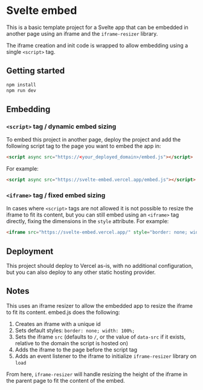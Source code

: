# Svelte embed

This is a basic template project for a Svelte app that can be embedded in another page using an iframe and the `iframe-resizer` library.

The iframe creation and init code is wrapped to allow embedding using a single `<script>` tag.

## Getting started

```bash
npm install
npm run dev
```

## Embedding

### `<script>` tag / dynamic embed sizing

To embed this project in another page, deploy the project and add the following script tag to the page you want to embed the app in:

```html
<script async src="https://<your_deployed_domain>/embed.js"></script>
```

For example:

```html
<script async src="https://svelte-embed.vercel.app/embed.js"></script>
```

### `<iframe>` tag / fixed embed sizing

In cases where `<script>` tags are not allowed it is not possible to resize the iframe to fit its content, but you can still embed using an `<iframe>` tag directly, fixing the dimensions in the `style` attribute. For example:

```html
<iframe src="https://svelte-embed.vercel.app/" style="border: none; width: 500px; height: 400px"></iframe>
```

## Deployment

This project should deploy to Vercel as-is, with no additional configuration, but you can also deploy to any other static hosting provider.

## Notes

This uses an iframe resizer to allow the embedded app to resize the iframe to fit its content. embed.js does the following:

1. Creates an iframe with a unique id
2. Sets default styles: `border: none; width: 100%;`
3. Sets the iframe `src` (defaults to `/`, or the value of `data-src` if it exists, relative to the domain the script is hosted on)
4. Adds the iframe to the page before the script tag
5. Adds an event listener to the iframe to initialize `iframe-resizer` library on `load`

From here, `iframe-resizer` will handle resizing the height of the iframe in the parent page to fit the content of the embed.